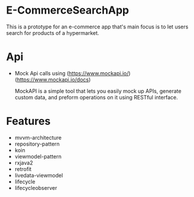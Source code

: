 # E-CommerceSearchApp
This is a prototype for an e-commerce app that's main focus is to let users search for products of a hypermarket.


# Api 
* Mock Api calls using (https://www.mockapi.io/)  (https://www.mockapi.io/docs)

  MockAPI is a simple tool that lets you easily mock up APIs, generate custom data, and preform operations on it using RESTful interface.

# Features

* mvvm-architecture 
* repository-pattern
* koin
* viewmodel-pattern
* rxjava2
* retrofit
* livedata-viewmodel
* lifecycle
* lifecycleobserver


